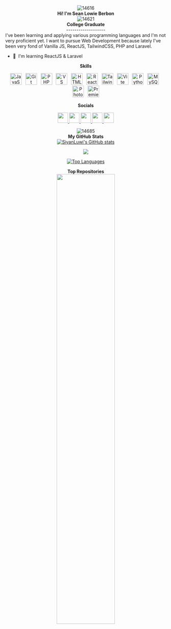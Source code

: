 <div align="center">
    <img src="https://github.com/SiyanLuwi/SiyanLuwi/assets/145175874/4848ed99-d887-4165-8c3c-2f5d52110732" alt="14616">
</div>


<div align="center">
  <b>Hi! I'm Sean Lowie Berbon</b>
</div>



 <div align="center">
 <img src="https://github.com/SiyanLuwi/SiyanLuwi/assets/145175874/c011ba60-05f1-4123-9dec-4c616fed7ca1" alt="14621"/>
 </div>


<div align="center">
    <b>College Graduate</b>   
</div>

<div align="center">-------------------</div>
I've been learning and applying various programming languages and I'm not very proficient yet. I want to pursue Web Development because lately I've been very fond of Vanilla JS, ReactJS, TailwindCSS, PHP and Laravel.

* 🧠  I'm learning ReactJS & Laravel

<div align="center">
    <b>Skills</b>
</div>


<p align="center">
    <a href="https://developer.mozilla.org/en-US/docs/Web/JavaScript" target="_blank" rel="noreferrer" style="text-decoration: none;">
        <img src="https://raw.githubusercontent.com/danielcranney/readme-generator/main/public/icons/skills/javascript-colored.svg" width="36" height="36" alt="JavaScript" />
    </a>&nbsp;
    <a href="https://git-scm.com/" target="_blank" rel="noreferrer" style="text-decoration: none;">
        <img src="https://raw.githubusercontent.com/danielcranney/readme-generator/main/public/icons/skills/git-colored.svg" width="36" height="36" alt="Git" />
    </a>&nbsp;
    <a href="https://www.php.net/" target="_blank" rel="noreferrer" style="text-decoration: none;">
        <img src="https://raw.githubusercontent.com/danielcranney/readme-generator/main/public/icons/skills/php-colored.svg" width="36" height="36" alt="PHP" />
    </a>&nbsp;
    <a href="https://code.visualstudio.com/" target="_blank" rel="noreferrer" style="text-decoration: none;">
        <img src="https://raw.githubusercontent.com/danielcranney/readme-generator/main/public/icons/skills/visualstudiocode.svg" width="36" height="36" alt="VS Code" />
    </a>&nbsp;
    <a href="https://developer.mozilla.org/en-US/docs/Glossary/HTML5" target="_blank" rel="noreferrer" style="text-decoration: none;">
        <img src="https://raw.githubusercontent.com/danielcranney/readme-generator/main/public/icons/skills/html5-colored.svg" width="36" height="36" alt="HTML5" />
    </a>&nbsp;
    <a href="https://reactjs.org/" target="_blank" rel="noreferrer" style="text-decoration: none;">
        <img src="https://raw.githubusercontent.com/danielcranney/readme-generator/main/public/icons/skills/react-colored.svg" width="36" height="36" alt="React" />
    </a>&nbsp;
    <a href="https://tailwindcss.com/" target="_blank" rel="noreferrer" style="text-decoration: none;">
        <img src="https://raw.githubusercontent.com/danielcranney/readme-generator/main/public/icons/skills/tailwindcss-colored.svg" width="36" height="36" alt="TailwindCSS" />
    </a>&nbsp;
    <a href="https://vitejs.dev/" target="_blank" rel="noreferrer" style="text-decoration: none;">
        <img src="https://raw.githubusercontent.com/danielcranney/readme-generator/main/public/icons/skills/vite-colored.svg" width="36" height="36" alt="Vite" />
    </a>&nbsp;
    <a href="https://www.python.org/" target="_blank" rel="noreferrer" style="text-decoration: none;">
        <img src="https://raw.githubusercontent.com/danielcranney/readme-generator/main/public/icons/skills/python-colored.svg" width="36" height="36" alt="Python" />
    </a>&nbsp;
    <a href="https://www.mysql.com/" target="_blank" rel="noreferrer" style="text-decoration: none;">
        <img src="https://raw.githubusercontent.com/danielcranney/readme-generator/main/public/icons/skills/mysql-colored.svg" width="36" height="36" alt="MySQL" />
    </a>&nbsp;
    <a href="https://www.adobe.com/uk/products/photoshop.html" target="_blank" rel="noreferrer" style="text-decoration: none;">
        <img src="https://raw.githubusercontent.com/danielcranney/readme-generator/main/public/icons/skills/photoshop-colored.svg" width="36" height="36" alt="Photoshop" />
    </a>&nbsp;
    <a href="https://www.adobe.com/uk/products/premiere.html" target="_blank" rel="noreferrer" style="text-decoration: none;">
        <img src="https://raw.githubusercontent.com/danielcranney/readme-generator/main/public/icons/skills/premierepro-colored.svg" width="36" height="36" alt="Premiere Pro" />
    </a>
</p>


<div align="center">
    <b>Socials</b>
</div>

<p align="center"> 
    <a href="https://discord.com/users/siyan_luwi" target="_blank" rel="noreferrer"> 
        <picture> 
            <source media="(prefers-color-scheme: dark)" srcset="https://raw.githubusercontent.com/danielcranney/readme-generator/main/public/icons/socials/discord-dark.svg" /> 
            <source media="(prefers-color-scheme: light)" srcset="https://raw.githubusercontent.com/danielcranney/readme-generator/main/public/icons/socials/discord.svg" /> 
            <img src="https://raw.githubusercontent.com/danielcranney/readmegenerator/main/public/icons/socials/discord.svg" width="32" height="32" />
        </picture> 
    </a> 
    <a href="https://www.facebook.com/BeeeBooop" target="_blank" rel="noreferrer"> 
        <picture> 
            <source media="(prefers-color-scheme: dark)" srcset="https://raw.githubusercontent.com/danielcranney/readme-generator/main/public/icons/socials/facebook-dark.svg" /> 
            <source media="(prefers-color-scheme:light)"srcset="https://raw.githubusercontent.com/danielcranney/readme-generator/main/public/icons/socials/facebook.svg" /> 
            <img src="https://raw.githubusercontent.com/danielcranney/readme-generator/main/public/icons/socials/facebook.svg" width="32" height="32" /> 
        </picture> 
    </a> 
    <a href="https://www.github.com/SiyanLuwi" target="_blank" rel="noreferrer"> 
        <picture> 
            <source media="(prefers-color-scheme: dark)" srcset="https://raw.githubusercontent.com/danielcranney/readme-generator/main/public/icons/socials/github-dark.svg" /> 
            <source media="(prefers-color-scheme: light)" srcset="https://raw.githubusercontent.com/danielcranney/readme-generator/main/public/icons/socials/github.svg" /> 
            <img src="https://raw.githubusercontent.com/danielcranney/readme-generator/main/public/icons/socials/github.svg" width="32" height="32" />
        </picture>
    </a> 
    <a href="http://www.instagram.com/beeebooop_" target="_blank" rel="noreferrer"> 
        <picture> 
            <source media="(prefers-color-scheme: dark)" srcset="https://raw.githubusercontent.com/danielcranney/readme-generator/main/public/icons/socials/instagram-dark.svg" /> 
            <source media="(prefers-color-scheme: light)" srcset="https://raw.githubusercontent.com/danielcranney/readme-generator/main/public/icons/socials/instagram.svg" /> 
            <img src="https://raw.githubusercontent.com/danielcranney/readme-generator/main/public/icons/socials/instagram.svg" width="32" height="32" /> 
        </picture> 
    </a> 
    <a href="https://www.x.com/SiyanLuwi" target="_blank" rel="noreferrer"> 
        <picture> 
            <source media="(prefers-color-scheme: dark)" srcset="https://raw.githubusercontent.com/danielcranney/readme-generator/main/public/icons/socials/twitter-dark.svg" /> 
            <source media="(prefers-color-scheme: light)" srcset="https://raw.githubusercontent.com/danielcranney/readme-generator/main/public/icons/socials/twitter.svg" /> 
            <img src="https://raw.githubusercontent.com/danielcranney/readme-generator/main/public/icons/socials/twitter.svg" width="32" height="32" />
        </picture> 
    </a>
</p>


<div align="center">
  <img src="https://github.com/SiyanLuwi/SiyanLuwi/assets/145175874/e5d14768-90c6-4f6c-ac1a-8ae7ec154016" alt="14685">
</div>

<!--
<div align="center">
    <b>Badges</b>
</div>
-->


<div align="center">
    <b>My GitHub Stats</b>
</div >


<div align="center">
<a href="http://www.github.com/SiyanLuwi"><img src="https://github-readme-stats.vercel.app/api?username=SiyanLuwi&show_icons=true&hide=&count_private=true&title_color=0891b2&text_color=ffffff&icon_color=0891b2&bg_color=0f172a&hide_border=true&show_icons=true" alt="SiyanLuwi's GitHub stats" /></a>

<a href="http://www.github.com/SiyanLuwi"><img src="https://github-readme-streak-stats.herokuapp.com/?user=SiyanLuwi&stroke=ffffff&background=0f172a&ring=0891b2&fire=0891b2&currStreakNum=ffffff&currStreakLabel=0891b2&sideNums=ffffff&sideLabels=ffffff&dates=ffffff&hide_border=true" /></a>

<a href="https://github.com/SiyanLuwi" align="left"><img src="https://github-readme-stats.vercel.app/api/top-langs/?username=SiyanLuwi&langs_count=10&title_color=0891b2&text_color=ffffff&icon_color=0891b2&bg_color=0f172a&hide_border=true&locale=en&custom_title=Top%20%Languages" alt="Top Languages" /></a>

</div>

<div align="center">
    <b>Top Repositories</b>
</div>

<div width="100%" align="center" style="margin-bottom: "20px";">
    <a href="[https://github.com/SiyanLuwi/Portfolio](https://github.com/SiyanLuwi/Crisp)" align="center">
        <img align="center" width="60%" src="https://github-readme-stats.vercel.app/api/pin/?username=SiyanLuwi&repo=Portfolio&title_color=0891b2&text_color=ffffff&icon_color=0891b2&bg_color=0f172a&hide_border=true&locale=en" />
    </a>
</div>




